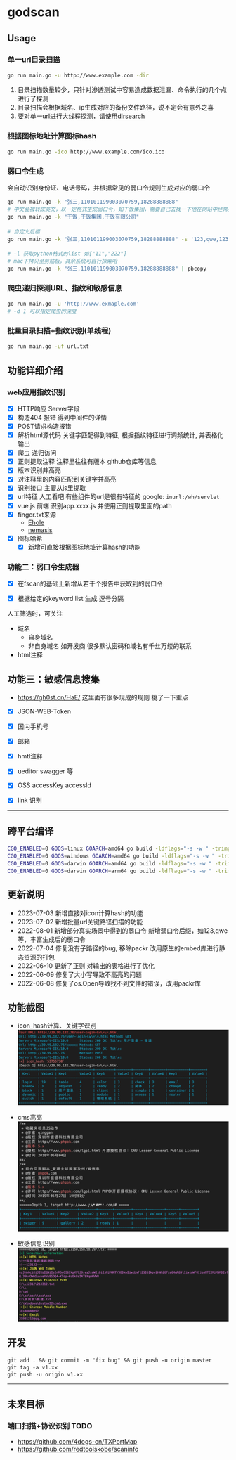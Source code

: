 # godscan

## Usage
### 单一url目录扫描
```bash
go run main.go -u http://www.example.com -dir
```
1. 目录扫描数量较少，只针对渗透测试中容易造成数据泄漏、命令执行的几个点进行了探测
2. 目录扫描会根据域名、ip生成对应的备份文件路径，说不定会有意外之喜
3. 要对单一url进行大线程探测，请使用[dirsearch](https://github.com/maurosoria/dirsearch)

### 根据图标地址计算图标hash
```bash
go run main.go -ico http://www.example.com/ico.ico
```

### 弱口令生成
会自动识别身份证、电话号码，并根据常见的弱口令规则生成对应的弱口令
```bash
go run main.go -k "张三,110101199003070759,18288888888"
# 中文会被转成英文，以一定格式生成弱口令，如干饭集团，需要自己去找一下他在网站中经常提到的一些叫法
go run main.go -k "干饭,干饭集团,干饭有限公司"

# 自定义后缀
go run main.go -k "张三,110101199003070759,18288888888" -s '123,qwe,123456'

# -l 获取python格式的list 如["11","222"]
# mac下拷贝至剪贴板，其余系统可自行探索哈
go run main.go -k "张三,110101199003070759,18288888888" | pbcopy
```

### 爬虫递归探测URL、指纹和敏感信息
```bash
go run main.go -u 'http://www.exmaple.com' 
# -d 1 可以指定爬虫的深度
```

### 批量目录扫描+指纹识别(单线程)
```bash
go run main.go -uf url.txt
```




## 功能详细介绍
### web应用指纹识别 
- [x] HTTP响应 Server字段
- [x] 构造404 报错 得到中间件的详情
- [x] POST请求构造报错 
- [x] 解析html源代码 关键字匹配得到特征, 根据指纹特征进行词频统计, 并表格化输出
- [x] 爬虫 递归访问
- [x] 正则提取注释 注释里往往有版本 github仓库等信息
- [x] 版本识别并高亮
- [x] 对注释里的内容匹配到关键字并高亮
- [x] 识别接口 主要从js里提取
- [x] url特征 人工看吧 有些组件的url是很有特征的 google: `inurl:/wh/servlet`
- [x] vue.js 前端 识别app.xxxx.js 并使用正则提取里面的path
- [x] finger.txt来源
  * [Ehole](https://raw.githubusercontent.com/EdgeSecurityTeam/EHole/main/finger.json)
  * [nemasis](https://www.nemasisva.com/resource-library/Nemasis-Supported-Applications-Hardware-and-Platforms.pdf)
- [x] 图标哈希
  - [x] 新增可直接根据图标地址计算hash的功能

### 功能二：弱口令生成器
- [x] 在fscan的基础上新增从若干个报告中获取到的弱口令
- [x] 根据给定的keyword list 生成 逗号分隔


人工筛选时，可关注
* 域名 
  * 自身域名
  * 非自身域名 如开发商 很多默认密码和域名有千丝万缕的联系
* html注释


## 功能三：敏感信息搜集
* https://gh0st.cn/HaE/
这里面有很多现成的规则 挑了一下重点
- [x] JSON-WEB-Token
- [x] 国内手机号
- [x] 邮箱
- [x] hmtl注释
- [x] ueditor swagger 等
- [x] OSS accessKey accessId
- [x] link 识别  


---


## 跨平台编译
```bash
CGO_ENABLED=0 GOOS=linux GOARCH=amd64 go build -ldflags="-s -w " -trimpath -o godscan_linux_amd64 
CGO_ENABLED=0 GOOS=windows GOARCH=amd64 go build -ldflags="-s -w " -trimpath -o godscan_win_amd64
CGO_ENABLED=0 GOOS=darwin GOARCH=amd64 go build -ldflags="-s -w " -trimpath -o godscan_darwin_amd64
CGO_ENABLED=0 GOOS=darwin GOARCH=arm64 go build -ldflags="-s -w " -trimpath -o godscan_darwin_arm64
```

## 更新说明
* 2023-07-03 新增直接对icon计算hash的功能
* 2023-07-02 新增批量url关键路径扫描的功能
* 2022-08-01 新增部分真实场景中得到的弱口令 新增弱口令后缀，如123,qwe等，丰富生成后的弱口令
* 2022-07-04 修复没有子路径的bug, 移除packr 改用原生的embed库进行静态资源的打包
* 2022-06-10 更新了正则 对输出的表格进行了优化
* 2022-06-09 修复了大小写导致不高亮的问题
* 2022-06-08 修复了os.Open导致找不到文件的错误，改用packr库

## 功能截图
* icon_hash计算、关键字识别
![image](https://github.com/godspeedcurry/godscan/blob/master/images/img1.jpg)

* cms高亮
![image](https://github.com/godspeedcurry/godscan/blob/master/images/img2.png)

* 敏感信息识别
![image](https://github.com/godspeedcurry/godscan/blob/master/images/img3.png)

## 开发
```
git add . && git commit -m "fix bug" && git push -u origin master
git tag -a v1.xx
git push -u origin v1.xx
```

---
## 未来目标

### 端口扫描+协议识别 TODO
* https://github.com/4dogs-cn/TXPortMap
* https://github.com/redtoolskobe/scaninfo
